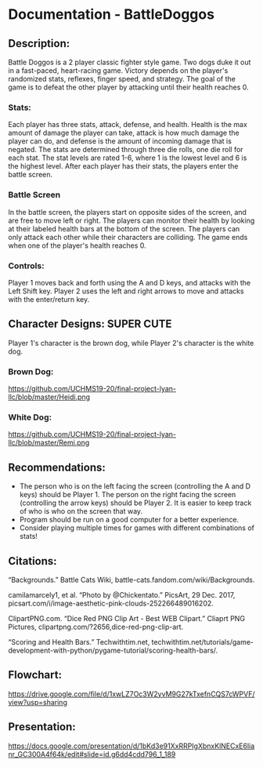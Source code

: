 # Documentation - BattleDoggos

## Description:

Battle Doggos is a 2 player classic fighter style game. Two dogs duke it out in a fast-paced, heart-racing game. Victory depends on the player's randomized stats, reflexes, finger speed, and strategy. The goal of the game is to defeat the other player by attacking until their health reaches 0.

### Stats:
Each player has three stats, attack, defense, and health. Health is the max amount of damage the player can take, attack is how much damage the player can do, and defense is the amount of incoming damage that is negated. The stats are determined through three die rolls, one die roll for each stat. The stat levels are rated 1-6, where 1 is the lowest level and 6 is the highest level. After each player has their stats, the players enter the battle screen. 

### Battle Screen
In the battle screen, the players start on opposite sides of the screen, and are free to move left or right. The players can monitor their health by looking at their labeled health bars at the bottom of the screen. The players can only attack each other while their characters are colliding. The game ends when one of the player's health reaches 0.

### Controls:
Player 1 moves back and forth using the A and D keys, and attacks with the Left Shift key. Player 2 uses the left and right arrows to move and attacks with the enter/return key. 

## Character Designs: SUPER CUTE
Player 1's character is the brown dog, while Player 2's character is the white dog. 

### Brown Dog:
https://github.com/UCHMS19-20/final-project-lyan-llc/blob/master/Heidi.png
### White Dog:
https://github.com/UCHMS19-20/final-project-lyan-llc/blob/master/Remi.png

## Recommendations:
* The person who is on the left facing the screen (controlling the A and D keys) should be Player 1. The person on the right facing the screen (controlling the arrow keys) should be Player 2. It is easier to keep track of who is who on the screen that way. 
* Program should be run on a good computer for a better experience.
* Consider playing multiple times for games with different combinations of stats!

## Citations: 
“Backgrounds.” Battle Cats Wiki, battle-cats.fandom.com/wiki/Backgrounds.

camilamarcely1, et al. “Photo by @Chickentato.” PicsArt, 29 Dec. 2017, picsart.com/i/image-aesthetic-pink-clouds-252266489016202.

ClipartPNG.com. “Dice Red PNG Clip Art - Best WEB Clipart.” Cliaprt PNG Pictures, clipartpng.com/?2656,dice-red-png-clip-art.

“Scoring and Health Bars.” Techwithtim.net, techwithtim.net/tutorials/game-development-with-python/pygame-tutorial/scoring-health-bars/.

## Flowchart:
https://drive.google.com/file/d/1xwLZ7Oc3W2yvM9G27kTxefnCQS7cWPVF/view?usp=sharing

## Presentation:
https://docs.google.com/presentation/d/1bKd3e91XxRRPIgXbnxKlNECxE6lianr_GC300A4f64k/edit#slide=id.g6dd4cdd796_1_189
